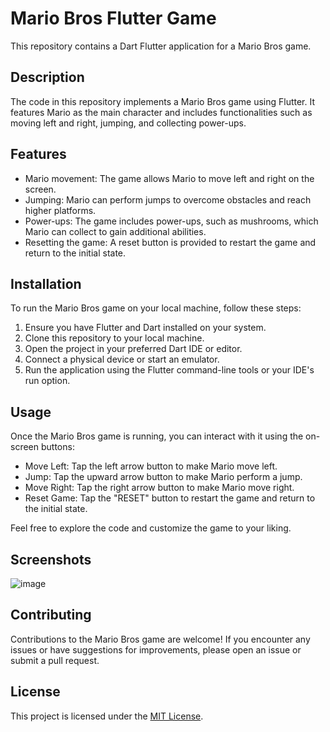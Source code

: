 # Mario Bros Flutter Game

This repository contains a Dart Flutter application for a Mario Bros game.

## Description

The code in this repository implements a Mario Bros game using Flutter. It features Mario as the main character and includes functionalities such as moving left and right, jumping, and collecting power-ups.

## Features

- Mario movement: The game allows Mario to move left and right on the screen.
- Jumping: Mario can perform jumps to overcome obstacles and reach higher platforms.
- Power-ups: The game includes power-ups, such as mushrooms, which Mario can collect to gain additional abilities.
- Resetting the game: A reset button is provided to restart the game and return to the initial state.

## Installation

To run the Mario Bros game on your local machine, follow these steps:

1. Ensure you have Flutter and Dart installed on your system.
2. Clone this repository to your local machine.
3. Open the project in your preferred Dart IDE or editor.
4. Connect a physical device or start an emulator.
5. Run the application using the Flutter command-line tools or your IDE's run option.

## Usage

Once the Mario Bros game is running, you can interact with it using the on-screen buttons:

- Move Left: Tap the left arrow button to make Mario move left.
- Jump: Tap the upward arrow button to make Mario perform a jump.
- Move Right: Tap the right arrow button to make Mario move right.
- Reset Game: Tap the "RESET" button to restart the game and return to the initial state.

Feel free to explore the code and customize the game to your liking.

## Screenshots

![image](https://github.com/Alejandro-HUB/MarioBrosFlutter/assets/58063303/6d751480-4028-40a0-98d1-75388b97e547)

## Contributing

Contributions to the Mario Bros game are welcome! If you encounter any issues or have suggestions for improvements, please open an issue or submit a pull request.

## License

This project is licensed under the [MIT License](LICENSE).
